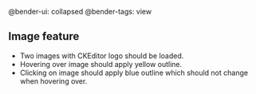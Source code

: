 @bender-ui: collapsed
@bender-tags: view

## Image feature

* Two images with CKEditor logo should be loaded.
* Hovering over image should apply yellow outline.
* Clicking on image should apply blue outline which should not change when hovering over.
